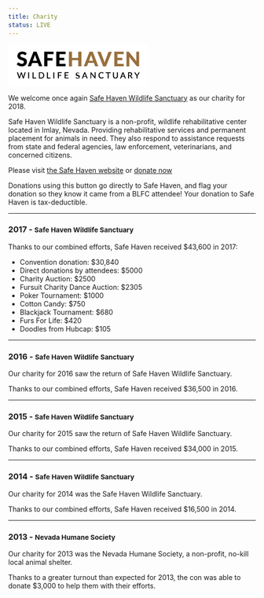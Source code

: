 ```yaml
---
title: Charity
status: LIVE
---
```

<p class="textcenter"><a style="background-color: #fff;display: inline-block;padding: 14px;" href="http://www.safehaven-wildlife.com/" target="_blank"><img src="/assets/img/logo-safehaven.png" alt="Safe Haven Wildlife Sanctuary" class="aligncenter"></a></p>

We welcome once again <a href="http://www.safehaven-wildlife.com/" target="_blank">Safe Haven Wildlife Sanctuary</a> as our charity for 2018.

Safe Haven Wildlife Sanctuary is a non-profit, wildlife rehabilitative center located in Imlay, Nevada. Providing rehabilitative services and permanent placement for animals in need. They also respond to assistance requests from state and federal agencies, law enforcement, veterinarians, and concerned citizens.

Please visit <a href="http://www.safehaven-wildlife.com/" target="_blank">the Safe Haven website</a> or <a href="http://safehavenwildlife.com/donate/donate-online/" target="_blank">donate now</a>

Donations using this button go directly to Safe Haven, and flag your donation so they know it came from a BLFC attendee! Your donation to Safe Haven is tax-deductible.

---

### 2017 - <small>Safe Haven Wildlife Sanctuary</small>

Thanks to our combined efforts, Safe Haven received $43,600 in 2017:

- Convention donation: $30,840
- Direct donations by attendees: $5000
- Charity Auction: $2500
- Fursuit Charity Dance Auction: $2305
- Poker Tournament: $1000
- Cotton Candy: $750
- Blackjack Tournament: $680
- Furs For Life: $420
- Doodles from Hubcap: $105

---

### 2016 - <small>Safe Haven Wildlife Sanctuary</small>

Our charity for 2016 saw the return of Safe Haven Wildlife Sanctuary. 

Thanks to our combined efforts, Safe Haven received $36,500 in 2016.

---

### 2015 - <small>Safe Haven Wildlife Sanctuary</small>

Our charity for 2015 saw the return of Safe Haven Wildlife Sanctuary. 

Thanks to our combined efforts, Safe Haven received $34,000 in 2015.

---

### 2014 - <small>Safe Haven Wildlife Sanctuary</small>

Our charity for 2014 was the Safe Haven Wildlife Sanctuary.

Thanks to our combined efforts, Safe Haven received $16,500 in 2014.

---

### 2013 - <small>Nevada Humane Society</small>

Our charity for 2013 was the Nevada Humane Society, a non-profit, no-kill local animal shelter.

Thanks to a greater turnout than expected for 2013, the con was able to donate $3,000 to help them with their efforts.
